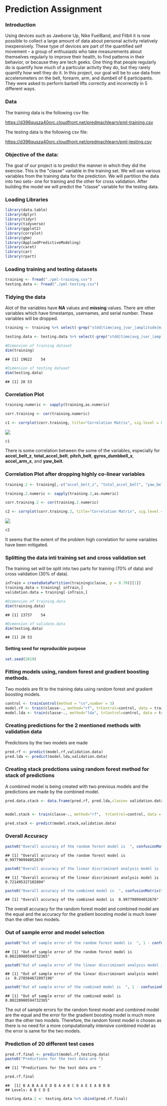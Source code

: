 Prediction Assignment
================

### Introduction

Using devices such as Jawbone Up, Nike FuelBand, and Fitbit it is now possible to collect a large amount of data about personal activity relatively inexpensively. These type of devices are part of the quantified self movement – a group of enthusiasts who take measurements about themselves regularly to improve their health, to find patterns in their behavior, or because they are tech geeks. One thing that people regularly do is quantify how much of a particular activity they do, but they rarely quantify how well they do it. In this project, our goal will be to use data from accelerometers on the belt, forearm, arm, and dumbell of 6 participants. They were asked to perform barbell lifts correctly and incorrectly in 5 different ways.

### Data

The training data is the following csv file:

<https://d396qusza40orc.cloudfront.net/predmachlearn/pml-training.csv>

The testing data is the following csv file:

<https://d396qusza40orc.cloudfront.net/predmachlearn/pml-testing.csv>

### Objective of the data:

The goal of our project is to predict the manner in which they did the exercise. This is the "classe" variable in the training set. We will use various variables from the training data for the prediction. We will partition the data into two sets- one for training and the other for cross validation. After building the model we will predict the "classe" variable for the testing data.

### Loading Libraries

``` r
library(data.table)
library(dplyr)
library(tidyr)
library(tidyverse)
library(ggplot2)
library(corrplot)
library(gbm)
library(AppliedPredictiveModeling)
library(caret)
library(car)
library(rpart)
```

### Loading training and testing datasets

``` r
training <- fread("./pml-training.csv")
testing.data <- fread("./pml-testing.csv")
```

### Tidying the data

Alot of the variables have **NA** values and **missing** values. There are other variables which have timestamps, usernames, and serial number. These variables will be dropped.

``` r
training <- training %>% select(-grep("stdd|time|avg_|var_|amplitude|min_|max_|skew|kurt|new_window|user|V1", names(training)))

testing.data <- testing.data %>% select(-grep("stdd|time|avg_|var_|amplitude|min_|max_|skew|kurt|new_window|user|V1|problem", names(testing.data)))

#Dimension of training dataset
dim(training)
```

    ## [1] 19622    54

``` r
#Dimension of testing dataset
dim(testing.data)
```

    ## [1] 20 53

### Correlation Plot

``` r
training.numeric <- sapply(training,as.numeric)

corr.training <- cor(training.numeric)

c1 <- corrplot(corr.training, title="Correlation Matrix", sig.level = 0.01, insig = "blank", tl.cex=.55, cl.cex=.65, mar=c(0,0,.7,0))
```

![](Figs/unnamed-chunk-4-1.png)

``` r
c1
```

There is some correlation between the some of the variables, especially for **accel\_belt\_z**, **total\_accel\_belt**, **pitch\_belt**, **gyros\_dumbbell\_x**, **accel\_arm\_x**, and **yaw\_belt**.

### Correlation Plot after dropping highly co-linear variables

``` r
training.2 <- training[,-c("accel_belt_z", "total_accel_belt", "yaw_belt","pitch_belt","gyros_dumbbell_x","accel_arm_x", "classe")]

training.2.numeric <- sapply(training.2,as.numeric)

corr.training.2 <- cor(training.2.numeric)

c2 <- corrplot(corr.training.2, title="Correlation Matrix", sig.level = 0.01, insig = "blank", tl.cex=.55, cl.cex=.65, mar=c(0,0,.7,0))
```

![](Figs/unnamed-chunk-5-1.png)

``` r
c2
```

It seems that the extent of the problem high correlation for some variables have been mitigated.

### Splitting the data inti training set and cross validation set

The training set will be split into two parts for training (70% of data) and cross validation (30% of data).

``` r
inTrain = createDataPartition(training$classe, p = 0.70)[[1]]
training.data = training[ inTrain,]
validation.data = training[-inTrain,]

#Dimension of training.data
dim(training.data)
```

    ## [1] 13737    54

``` r
#Dimension of validate.data
dim(testing.data)
```

    ## [1] 20 53

#### Setting seed for reproducible purpose

``` r
set.seed(2019)
```

### Fitting models using, **random forest** and **gradient boosting methods**.

Two models are fit to the training data using random forest and gradient boosting models.

``` r
control <- trainControl(method = "cv",number = 3)
model.rf <- train(classe~., method="rf", trControl=control, data = training.data, ntree=200)
model.lda <- train(classe~., method="lda", trControl=control, data = training.data, ntree=200)
```

### Creating predictions for the 2 mentioned methods with validation data

Predictions by the two models are made

``` r
pred.rf <- predict(model.rf,validation.data)
pred.lda <- predict(model.lda,validation.data)
```

### Creating stack predctions using random forest method for stack of predictions

A combined model is being created with two previous models and the predictions are made by the combined model.

``` r
pred.data.stack <- data.frame(pred.rf, pred.lda,classe= validation.data$classe)


model.stack <- train(classe~., method="rf",  trControl=control, data = pred.data.stack, ntree=200)

pred.stack <- predict(model.stack,validation.data)
```

### Overall Accuracy

``` r
paste0("Overall accuracy of the random forest model is  ", confusionMatrix(table(pred.rf, validation.data$classe))$overall[[1]])
```

    ## [1] "Overall accuracy of the random forest model is  0.997790994052676"

``` r
paste0("Overall accuracy of the linear discriminant analysis model is  ", confusionMatrix(table(pred.lda, validation.data$classe))$overall[[1]])
```

    ## [1] "Overall accuracy of the linear discriminant analysis model is  0.721495327102804"

``` r
paste0("Overall accuracy of the combined model is  ", confusionMatrix(table(pred.stack, validation.data$classe))$overall[[1]])
```

    ## [1] "Overall accuracy of the combined model is  0.997790994052676"

The overall accuracy for the random forest model and combined model are the equal and the accuracy for the gradient boosting model is much lower than the other two models.

### Out of sample error and model selection

``` r
paste0("Out of sample error of the random forest model is  ", 1 - confusionMatrix(table(pred.rf, validation.data$classe))$overall[[1]])
```

    ## [1] "Out of sample error of the random forest model is  0.00220900594732365"

``` r
paste0("Out of sample error of the linear discriminant analysis model is  ", 1 - confusionMatrix(table(pred.lda, validation.data$classe))$overall[[1]])
```

    ## [1] "Out of sample error of the linear discriminant analysis model is  0.278504672897196"

``` r
paste0("Out of sample error of the combined model is  ", 1 - confusionMatrix(table(pred.stack, validation.data$classe))$overall[[1]])
```

    ## [1] "Out of sample error of the combined model is  0.00220900594732365"

The out of sample errors for the random forest model and combined model are the equal and the error for the gradient boosting model is much more than the other two models. Therefore, the random forest model is chosen as there is no need for a more computationally intensive combined model as the error is same for the two models.

### Prediction of 20 different test cases

``` r
pred.rf.final <- predict(model.rf,testing.data)
paste0("Predictions for the test data are ")
```

    ## [1] "Predictions for the test data are "

``` r
pred.rf.final
```

    ##  [1] B A B A A E D B A A B C B A E E A B B B
    ## Levels: A B C D E

``` r
testing.data.2 <- testing.data %>% cbind(pred.rf.final)
```
